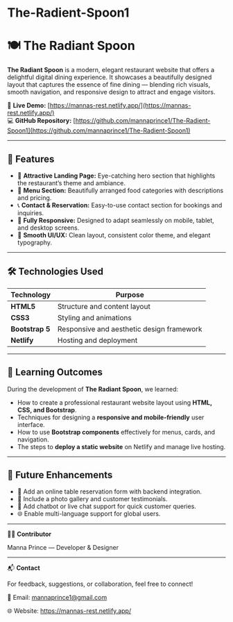 # The-Radient-Spoon1

# 🍽️ The Radiant Spoon

**The Radiant Spoon** is a modern, elegant restaurant website that offers a delightful digital dining experience. It showcases a beautifully designed layout that captures the essence of fine dining — blending rich visuals, smooth navigation, and responsive design to attract and engage visitors.  

🔗 **Live Demo:** [https://mannas-rest.netlify.app/](https://mannas-rest.netlify.app/)  
💻 **GitHub Repository:** [https://github.com/mannaprince1/The-Radient-Spoon1](https://github.com/mannaprince1/The-Radient-Spoon1)

---

## 🌟 Features

- 🍴 **Attractive Landing Page:** Eye-catching hero section that highlights the restaurant’s theme and ambiance.  
- 🧾 **Menu Section:** Beautifully arranged food categories with descriptions and pricing.  
- 📞 **Contact & Reservation:** Easy-to-use contact section for bookings and inquiries.  
- 📱 **Fully Responsive:** Designed to adapt seamlessly on mobile, tablet, and desktop screens.  
- 💫 **Smooth UI/UX:** Clean layout, consistent color theme, and elegant typography.  

---

## 🛠️ Technologies Used

| Technology | Purpose |
|-------------|----------|
| **HTML5** | Structure and content layout |
| **CSS3** | Styling and animations |
| **Bootstrap 5** | Responsive and aesthetic design framework |
| **Netlify** | Hosting and deployment |

---

## 📖 Learning Outcomes

During the development of **The Radiant Spoon**, we learned:
- How to create a professional restaurant website layout using **HTML, CSS, and Bootstrap**.  
- Techniques for designing a **responsive and mobile-friendly** user interface.  
- How to use **Bootstrap components** effectively for menus, cards, and navigation.  
- The steps to **deploy a static website** on Netlify and manage live hosting.  

---

## 🚧 Future Enhancements

- 🧠 Add an online table reservation form with backend integration.  
- 📸 Include a photo gallery and customer testimonials.  
- 💬 Add chatbot or live chat support for quick customer queries.  
- 🌐 Enable multi-language support for global users.  

---

👨‍🍳 **Contributor**

Manna Prince — Developer & Designer

---

📬 **Contact**

For feedback, suggestions, or collaboration, feel free to connect!

📧 Email: mannaprince1@gmail.com

🌐 Website: https://mannas-rest.netlify.app/
